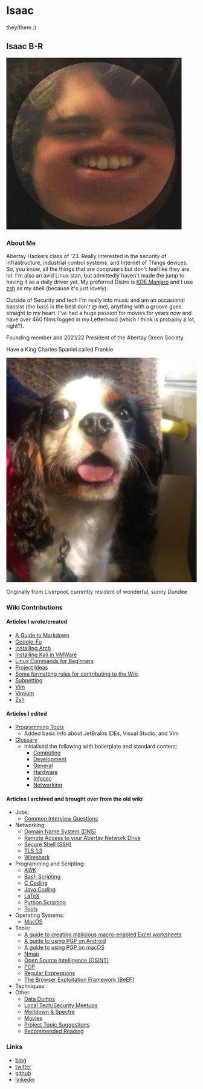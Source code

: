 # Isaac

they/them :\)

## Isaac B-R

![Isaac&apos;s avatar](../../.gitbook/assets/isaac.png)

### About Me

Abertay Hackers class of '23. Really interested in the security of infrastructure, industrial control systems, and Internet of Things devices. So, you know, all the things that are computers but don't feel like they are lol. I'm also an avid Linux stan, but admittedly haven't made the jump to having it as a daily driver yet. My preferred Distro is [KDE Manjaro](https://manjaro.org/downloads/official/kde/) and I use [zsh](https://en.wikipedia.org/wiki/Z_shell) as my shell \(because it's just lovely\).

Outside of Security and tech I'm really into music and am an occasional bassist \(the bass is the best don't @ me\), anything with a groove goes straight to my heart. I've had a huge passion for movies for years now and have over 460 films logged in my Letterboxd \(which I think is probably a lot, right?\).

Founding member and 2021/22 President of the Abertay Green Society.

Have a King Charles Spaniel called Frankie

![Frankie :\)](../../.gitbook/assets/frankie.png)

Originally from Liverpool, currently resident of wonderful, sunny Dundee

### Wiki Contributions

#### Articles I wrote/created

* [A Guide to Markdown](help-guides/programming-scripting.markdown.md)
* [Google-Fu](/help-guides/techniques/google-fu.md)
* [Installing Arch](/help-guides/software/operating-systems/arch-walkthrough.md)
* [Installing Kali in VMWare](/help-guides/software/operating-systems/kali-walkthrough.md)
* [Linux Commands for Beginners](/help-guides/software/operating-systems/linux-commands.md)
* [Project Ideas](/help-guides/programming-scripting/project-ideas.md)
* [Some formatting rules for contributing to the Wiki](/contributing/contributions/formatting.md)
* [Subnetting](/help-guides/networking/subnetting.md)
* [Vim](/help-guides/software/tools/vim.md)
* [Vimium](/help-guides/software/tools/vimium.md)
* [Zsh](/help-guides/software/tools/zsh.md)

#### Articles I edited

* [Programming Tools](../../help-guides/programming-scripting/tools.md)
  * Added basic info about JetBrains IDEs, Visual Studio, and Vim
* [Glossary](../../glossary/REAMDE.md)
  * Initialised the following with boilerplate and standard content:
    * [Computing](../../glossary/computing.md)
    * [Development](../../glossary/development.md)
    * [General](../../glossary/general.md)
    * [Hardware](../../glossary/hardware.md)
    * [Infosec](../../glossary/infosec.md)
    * [Networking](../../glossary/networking.md)

#### Articles I archived and brought over from the old wiki

* Jobs:
  * [Common Interview Questions](../../help-guides/jobs/common-interview-questions.md)
* Networking:
  * [Domain Name System \(DNS\)](../../help-guides/networking/dns.md)
  * [Remote Access to your Abertay Network Drive](../../help-guides/networking/remote-access-to-your-abertay-network-drive.md)
  * [Secure Shell \(SSH\)](../../help-guides/networking/ssh.md)
  * [TLS 1.3](../../help-guides/networking/tls-1-3.md)
  * [Wireshark](../../help-guides/networking/wireshark.md)
* Programming and Scripting:
  * [AWK](../../help-guides/programming-scripting/awk.md)
  * [Bash Scripting](../../help-guides/programming-scripting/bash-scripting.md)
  * [C Coding](../../help-guides/programming-scripting/c-coding.md)
  * [Java Coding](../../help-guides/programming-scripting/java-coding.md)
  * [LaTeX](../../help-guides/programming-scripting/latex.md)
  * [Python Scripting](../../help-guides/programming-scripting/python-scripting.md)
  * [Tools](../../help-guides/programming-scripting/tools.md)
* Operating Systems:
  * [MacOS](../../help-guides/software/operating-systems/macos.md)
* Tools:
  * [A guide to creating malicious macro-enabled Excel worksheets](../../help-guides/techniques/a-guide-to-creating-malicious-macro-enabled-excel-worksheets.md)
  * [A guide to using PGP on Android](../../help-guides/software/tools/a-guide-to-using-pgp-on-android.md)
  * [A guide to using PGP on macOS](../../help-guides/software/tools/a-guide-to-using-pgp-on-macos.md)
  * [Nmap](../../help-guides/software/tools/nmap.md)
  * [Open Source Intelligence \(OSINT\)](../../help-guides/techniques/open-source-intelligence.md)
  * [PGP](../../help-guides/software/tools/pgp.md)
  * [Regular Expressions](../../help-guides/software/tools/regular-expressions.md)
  * [The Browser Exploitation Framework \(BeEF\)](../../help-guides/software/tools/the-browser-exploitation-framework/README.md)
* Techniques
* Other
  * [Data Dumps](../../other/data-dumps.md)
  * [Local Tech/Security Meetups](../../other/meetups.md)
  * [Meltdown & Spectre](../../other/other/meltdown-spectre.md)
  * [Movies](../../other/other/movies.md)
  * [Project Topic Suggestions](../../other/project-topic-suggestions.md)
  * [Recommended Reading](../../other/other/recommended-reading.md)

### Links

* [blog](http://ibrice101.github.io/)
* [twitter](https://twitter.com/IBRice101)
* [github](https://github.com/IBRice101)
* [linkedin](https://www.linkedin.com/in/isaac-b-5b6149138/)

